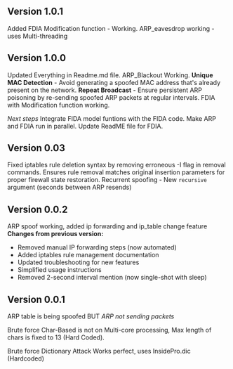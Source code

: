 ## Version 1.0.1
Added FDIA Modification function - Working.
ARP_eavesdrop working - uses Multi-threading

## Version 1.0.0
Updated Everything in Readme.md file.
ARP_Blackout Working.
**Unique MAC Detection** -  Avoid generating a spoofed MAC address that's already present on the network.
**Repeat Broadcast** - Ensure persistent ARP poisoning by re-sending spoofed ARP packets at regular intervals.
FDIA with Modification function working.

*Next steps*
Integrate FIDA model funtions with the FIDA code.
Make ARP and FDIA run in parallel.
Update ReadME file for FDIA.

## Version 0.03
Fixed iptables rule deletion syntax by removing erroneous -I flag in removal commands.
Ensures rule removal matches original insertion parameters for proper firewall state restoration.
Recurrent spoofing - New `recursive` argument (seconds between ARP resends)  

## Version 0.0.2
ARP spoof working, added ip forwarding and ip_table change feature
**Changes from previous version:**
- Removed manual IP forwarding steps (now automated)
- Added iptables rule management documentation
- Updated troubleshooting for new features
- Simplified usage instructions
- Removed 2-second interval mention (now single-shot with sleep)

## Version 0.0.1
ARP table is being spoofed
BUT *ARP not sending packets*

Brute force Char-Based is not on Multi-core processing, Max length of chars is fixed to 13 (Hard Coded).

Brute force Dictionary Attack Works perfect, uses InsidePro.dic (Hardcoded)




